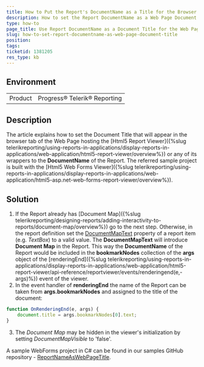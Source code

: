 ```yaml
---
title: How to Put the Report's DocumentName as a Title for the Browser Tab
description: How to set the Report DocumentName as a Web Page Document Title
type: how-to
page_title: Use Report DocumentName as a Document Title for the Web Page
slug: how-to-set-report-documentname-as-web-page-document-title
position: 
tags: 
ticketid: 1381205
res_type: kb
---
```


## Environment
<table>
	<tbody>
		<tr>
			<td>Product</td>
			<td>Progress® Telerik® Reporting</td>
		</tr>
	</tbody>
</table>


## Description
The article explains how to set the Document Title that will appear in the browser tab of the Web Page hosting the [Html5 Report Viewer]({%slug telerikreporting/using-reports-in-applications/display-reports-in-applications/web-application/html5-report-viewer/overview%}) or any of its wrappers to the __DocumentName__ of the Report. The referred sample project is built with the [Html5 Web Forms Viewer]({%slug telerikreporting/using-reports-in-applications/display-reports-in-applications/web-application/html5-asp.net-web-forms-report-viewer/overview%}).

## Solution
1. If the Report already has [Document Map]({%slug telerikreporting/designing-reports/adding-interactivity-to-reports/document-map/overview%}) go to the next step.
Otherwise, in the report definition set the [DocumentMapText](/api/telerik.reporting.reportitembase#collapsible-Telerik_Reporting_ReportItemBase_DocumentMapText) property of a report item (e.g. _TextBox_) to a valid value. The __DocumentMapText__ will introduce __Document Map__ in the Report. This way the __DocumentName__ of the Report would be included in the __bookmarkNodes__ collection of the __args__ object of the [renderingEnd]({%slug telerikreporting/using-reports-in-applications/display-reports-in-applications/web-application/html5-report-viewer/api-reference/reportviewer/events/renderingend(e,-args)%}) event of the viewer. 
2. In the event handler of __renderingEnd__ the name of the Report can be taken from __args.bookmarkNodes__ and assigned to the title of the document:
```JavaScript
function OnRenderingEnd(e, args) {
    document.title = args.bookmarkNodes[0].text;
}
```
3. The _Document Map_ may be hidden in the viewer's initialization by setting _DocumentMapVisible_ to 'false'.

A sample WebForms project in C# can be found in our samples GitHub repository - [ReportNameAsWebPageTitle](https://github.com/telerik/reporting-samples/tree/master/ReportNameAsWebPageTitle).
